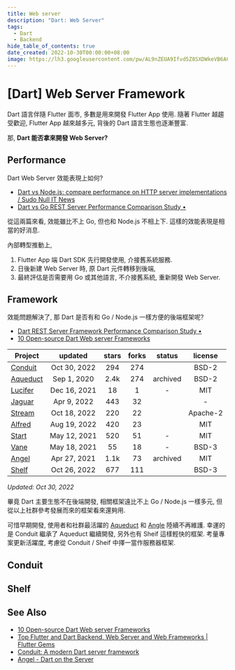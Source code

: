 ```yaml
---
title: Web server
description: "Dart: Web Server"
tags:
  - Dart
  - Backend
hide_table_of_contents: true
date_created: 2022-10-30T00:00:00+08:00
image: https://lh3.googleusercontent.com/pw/AL9nZEUA9Ifvd5Z8SXDWkeVB6AC4MPGwnXaL6kBXNPoXwOQQ2jOcZ1Jw_0p8TKK8C3ZX0e67_FOY15eDrm7aaXSQJcKtoUzC80SAQEHsaBy6qS2AqNNs5VUFNXBKm439y_1wkvmDl-PnL8ReojnIumNlEvOXBg=w800-no?authuser=0
---
```


[Dart] Web Server Framework
===========================

Dart 語言伴隨 Flutter 面市, 多數是用來開發 Flutter App 使用.
隨著 Flutter 越趨受歡迎, Flutter App 越來越多元, 背後的 Dart 語言生態也逐漸豐富.

那, __Dart 能否拿來開發 Web Server?__ 


Performance
-----------

Dart Web Server 效能表現上如何?

- [Dart vs Node.js: compare performance on HTTP server implementations / Sudo Null IT News](https://sudonull.com/post/6170-Dart-vs-Nodejs-compare-performance-on-HTTP-server-implementations)
- [Dart vs Go REST Server Performance Comparison Study •](https://www.nequalsonelifestyle.com/2022/02/12/dart-vs-go-rest-server-performance-study/)

從這兩篇來看, 效能雖比不上 Go, 但也和 Node.js 不相上下.
這樣的效能表現是相當的好消息.

內部轉型推動上, 
1. Flutter App 端 Dart SDK 先行開發使用, 介接舊系統服務.
2. 日後新建 Web Server 時, 原 Dart 元件轉移到後端,
3. 最終評估是否需要用 Go 或其他語言, 不介接舊系統, 重新開發 Web Server.


Framework
---------

效能問題解決了, 那 Dart 是否有和 Go / Node.js 一樣方便的後端框架呢?

- [Dart REST Server Framework Performance Comparison Study •](https://www.nequalsonelifestyle.com/2022/02/11/dart-rest-server-framework-performance-study/)
- [10 Open-source Dart Web server Frameworks](https://medevel.com/10-dart-web-frameworks/)

| Project                                              |   updated    | stars | forks |  status  | license  |
| ---------------------------------------------------- | :----------: | :---: | :---: | :------: | :------: |
| [Conduit](https://github.com/conduit-dart/conduit)   | Oct 30, 2022 |  294  |  274  |          |  BSD-2   |
| [Aqueduct](https://github.com/stablekernel/aqueduct) | Sep 1, 2020  | 2.4k  |  274  | archived |  BSD-2   |
| [Lucifer](https://github.com/salkuadrat/lucifer)     | Dec 16, 2021 |  18   |   1   |    -     |   MIT    |
| [Jaguar](https://github.com/Jaguar-dart/jaguar)      | Apr 9, 2022  |  443  |  32   |          |    -     |
| [Stream](https://github.com/rikulo/stream)           | Oct 18, 2022 |  220  |  22   |          | Apache-2 |
| [Alfred](https://github.com/rknell/alfred)           | Aug 19, 2022 |  420  |  23   |          |   MIT    |
| [Start](https://github.com/lvivski/start)            | May 12, 2021 |  520  |  51   |    -     |   MIT    |
| [Vane](https://github.com/Scorpiion/Vane)            | May 18, 2021 |  55   |  18   |    -     |  BSD-3   |
| [Angel](https://github.com/angel-dart/angel)         | Apr 27, 2021 | 1.1k  |  73   | archived |   MIT    |
| [Shelf](https://github.com/dart-lang/shelf)          | Oct 26, 2022 |  677  |  111  |          |  BSD-3   |

_Updated: Oct 30, 2022_

畢竟 Dart 主要生態不在後端開發, 相關框架遠比不上 Go / Node.js 一樣多元, 
但從以上社群參考發展而來的框架看來還夠用. 

可惜早期開發, 使用者和社群最活躍的 [Aqueduct](https://aqueduct.io/) 和 [Angle](https://angel-dart.dev/) 陸續不再維護.
幸運的是 Conduit 繼承了 Aqueduct 繼續開發, 另外也有 Sheif 這樣輕快的框架. 
考量專案更新活躍度, 考慮從 Conduit / Sheif 中擇一當作服務器框架.


Conduit
-------


Shelf
-----



See Also
--------

- [10 Open-source Dart Web server Frameworks](https://medevel.com/10-dart-web-frameworks/)
- [Top Flutter and Dart Backend, Web Server and Web Frameworks | Flutter Gems](https://fluttergems.dev/web-server/)
- [Conduit: A modern Dart server framework](https://www.theconduit.dev/)
- [Angel - Dart on the Server](https://angel-dart.dev/)
